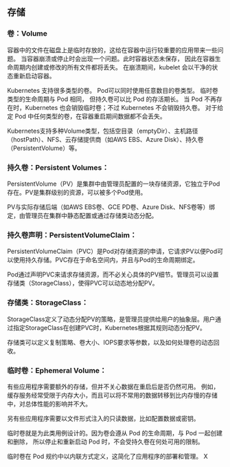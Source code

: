## 存储

### 卷：Volume
容器中的文件在磁盘上是临时存放的，这给在容器中运行较重要的应用带来一些问题。 当容器崩溃或停止时会出现一个问题。此时容器状态未保存， 因此在容器生命周期内创建或修改的所有文件都将丢失。 在崩溃期间，kubelet 会以干净的状态重新启动容器。

Kubernetes 支持很多类型的卷。 Pod可以同时使用任意数目的卷类型。 临时卷类型的生命周期与 Pod 相同， 但持久卷可以比 Pod 的存活期长。 当 Pod 不再存在时，Kubernetes 也会销毁临时卷；不过 Kubernetes 不会销毁持久卷。 对于给定 Pod 中任何类型的卷，在容器重启期间数据都不会丢失。

Kubernetes支持多种Volume类型，包括空目录（emptyDir）、主机路径（hostPath）、NFS、云存储提供商（如AWS EBS、Azure Disk）、持久卷（PersistentVolume）等。

### 持久卷：Persistent Volumes：
PersistentVolume（PV）是集群中由管理员配置的一块存储资源，它独立于Pod存在。PV是集群级别的资源，可以被多个Pod使用。

PV与实际存储后端（如AWS EBS卷、GCE PD卷、Azure Disk、NFS卷等）绑定，由管理员在集群中静态配置或通过存储类动态分配。

### 持久卷声明：PersistentVolumeClaim：
PersistentVolumeClaim（PVC）是Pod对存储资源的申请，它请求PV以便Pod可以使用持久存储。PVC存在于命名空间内，并且与Pod的生命周期绑定。

Pod通过声明PVC来请求存储资源，而不必关心具体的PV细节。管理员可以设置存储类（StorageClass），使得PVC可以动态地分配PV。

### 存储类：StorageClass：
StorageClass定义了动态分配PV的策略，是管理员提供给用户的抽象层。用户通过指定StorageClass在创建PVC时，Kubernetes根据其规则动态分配PV。

存储类可以定义复制策略、卷大小、IOPS要求等参数，以及如何处理卷的动态回收。

### 临时卷：Ephemeral Volume：
有些应用程序需要额外的存储，但并不关心数据在重启后是否仍然可用。 例如，缓存服务经常受限于内存大小，而且可以将不常用的数据转移到比内存慢的存储中，对总体性能的影响并不大。

另有些应用程序需要以文件形式注入的只读数据，比如配置数据或密钥。

临时卷就是为此类用例设计的。因为卷会遵从 Pod 的生命周期，与 Pod 一起创建和删除， 所以停止和重新启动 Pod 时，不会受持久卷在何处可用的限制。

临时卷在 Pod 规约中以内联方式定义，这简化了应用程序的部署和管理。
X